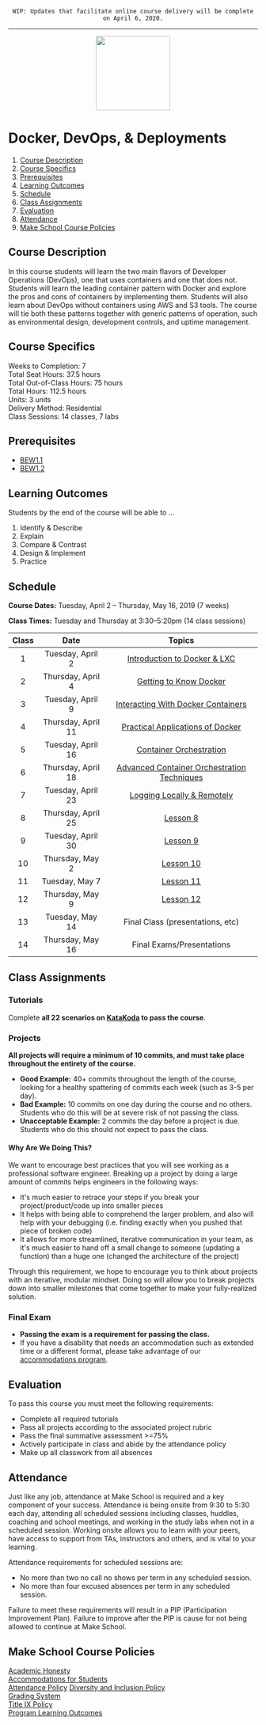 <p align="center">
  <code>WIP: Updates that facilitate online course delivery will be complete on April 6, 2020.</code>
</p>
<hr>
<p align="center">
  <img src="Images/docker.svg" height="150">
</p>

# Docker, DevOps, & Deployments

1. [Course Description](#course-description)
1. [Course Specifics](#course-specifics)
1. [Prerequisites](#prerequisites)
1. [Learning Outcomes](#learning-outcomes)
1. [Schedule](#schedule)
1. [Class Assignments](#class-assignments)
1. [Evaluation](#evaluation)
1. [Attendance](#attendance)
1. [Make School Course Policies](#make-school-course-policies)

## Course Description

In this course students will learn the two main flavors of Developer Operations (DevOps), one that uses containers and one that does not. Students will learn the leading container pattern with Docker and explore the pros and cons of containers by implementing them. Students will also learn about DevOps without containers using AWS and S3 tools. The course will tie both these patterns together with generic patterns of operation, such as environmental design, development controls, and uptime management.

## Course Specifics

Weeks to Completion:  7 <br>
Total Seat Hours:  37.5 hours <br>
Total Out-of-Class Hours: 75 hours <br>
Total Hours: 112.5 hours <br>
Units:  3 units <br>
Delivery Method:  Residential <br>
Class Sessions:  14 classes, 7 labs

## Prerequisites

- [BEW1.1](https://make.sc/bew1-1)
- [BEW1.2](https://make.sc/bew1-2)

## Learning Outcomes

Students by the end of the course will be able to ...

1. Identify & Describe
2. Explain
3. Compare & Contrast
4. Design & Implement
5. Practice

## Schedule

**Course Dates:** Tuesday, April 2 – Thursday, May 16, 2019 (7 weeks)

**Class Times:** Tuesday and Thursday at 3:30–5:20pm (14 class sessions)

| Class |          Date          |                 Topics                  |
|:-----:|:----------------------:|:---------------------------------------:|
|  1 |  Tuesday, April 2                        | [Introduction to Docker & LXC](Archive/2019-T4/Lessons/Lesson1.md) |
|  2 |  Thursday, April 4                       | [Getting to Know Docker](Archive/2019-T4/Lessons/Lesson2.md) |
|  3 |  Tuesday, April 9                        | [Interacting With Docker Containers](Archive/2019-T4/Lessons/Lesson3.md) |
|  4 |  Thursday, April 11                      | [Practical Applications of Docker](Archive/2019-T4/Lessons/Lesson4.md) |
|  5 |  Tuesday, April 16                       | [Container Orchestration](Archive/2019-T4/Lessons/Lesson5.md) |
|  6 |  Thursday, April 18                      | [Advanced Container Orchestration Techniques](Archive/2019-T4/Lessons/Lesson6.md) |
|  7 |  Tuesday, April 23                       | [Logging Locally & Remotely](Archive/2019-T4/Lessons/Lesson7.md) |
|  8 |  Thursday, April 25                      | [Lesson 8](Archive/2019-T4/Lessons/Lesson8.md) |
|  9 |  Tuesday, April 30                       | [Lesson 9](Archive/2019-T4/Lessons/Lesson9.md) |
| 10 |  Thursday, May 2                         | [Lesson 10](Archive/2019-T4/Lessons/Lesson10.md) |
| 11 |  Tuesday, May 7                          | [Lesson 11](Archive/2019-T4/Lessons/Lesson11.md) |
| 12 |  Thursday, May 9                         | [Lesson 12](Archive/2019-T4/Lessons/Lesson12.md) |
| 13 |  Tuesday, May 14                         | Final Class (presentations, etc) |
| 14 |  Thursday, May 16                        | Final Exams/Presentations |

## Class Assignments

### Tutorials

Complete **all 22 scenarios on [KataKoda](https://www.katacoda.com/courses/docker) to pass the course**.

### Projects

 <!-- - [Sample Project](Sample_Project.md)
    -   [Sample Project Rubric](Sample_Rubric.md) -->

**All projects will require a minimum of 10 commits, and must take place throughout the entirety of the course.**

- **Good Example:** 40+ commits throughout the length of the course, looking for a healthy spattering of commits each week (such as 3-5 per day).
- **Bad Example:** 10 commits on one day during the course and no others. Students who do this will be at severe risk of not passing the class.
- **Unacceptable Example:** 2 commits the day before a project is due. Students who do this should not expect to pass the class.

#### Why Are We Doing This?

We want to encourage best practices that you will see working as a professional software engineer. Breaking up a project by doing a large amount of commits helps engineers in the following ways:

- It's much easier to retrace your steps if you break your project/product/code up into smaller pieces
- It helps with being able to comprehend the larger problem, and also will help with your debugging (i.e. finding exactly when you pushed that piece of broken code)
- It allows for more streamlined, iterative communication in your team, as it's much easier to hand off a small change to someone (updating a function) than a huge one (changed the architecture of the project)

Through this requirement, we hope to encourage you to think about projects with an iterative, modular mindset. Doing so will allow you to break projects down into smaller milestones that come together to make your fully-realized solution.

### Final Exam

- **Passing the exam is a requirement for passing the class.**
- If you have a disability that needs an accommodation such as extended time or a different format, please take advantage of our [accommodations program](make.sc/disability-policy).

## Evaluation

To pass this course you must meet the following requirements:

- Complete all required tutorials
- Pass all projects according to the associated project rubric
- Pass the final summative assessment >=75%
- Actively participate in class and abide by the attendance policy
- Make up all classwork from all absences

## Attendance

Just like any job, attendance at Make School is required and a key component of your success. Attendance is being onsite from 9:30 to 5:30 each day, attending all scheduled sessions including classes, huddles, coaching and school meetings, and working in the study labs when not in a scheduled session. Working onsite allows you to learn with your peers, have access to support from TAs, instructors and others, and is vital to your learning.

Attendance requirements for scheduled sessions are:

- No more than two no call no shows per term in any scheduled session.
- No more than four excused absences per term in any scheduled session.

Failure to meet these requirements will result in a PIP (Participation Improvement Plan). Failure to improve after the PIP is cause for not being allowed to continue at Make School.

## Make School Course Policies

[Academic Honesty](https://make.sc/academic-honesty)<br>
[Accommodations for Students](https://make.sc/accommodations-for-students)<br>
[Attendance Policy](https://make.sc/attendance-policy)
[Diversity and Inclusion Policy](https://make.sc/diversity-and-inclusion-policy)<br>
[Grading System](https://make.sc/grading-system)
<br>
[Title IX Policy](https://make.sc/title-ix-policy)<br>
[Program Learning Outcomes](https://make.sc/program-learning-outcomes)
